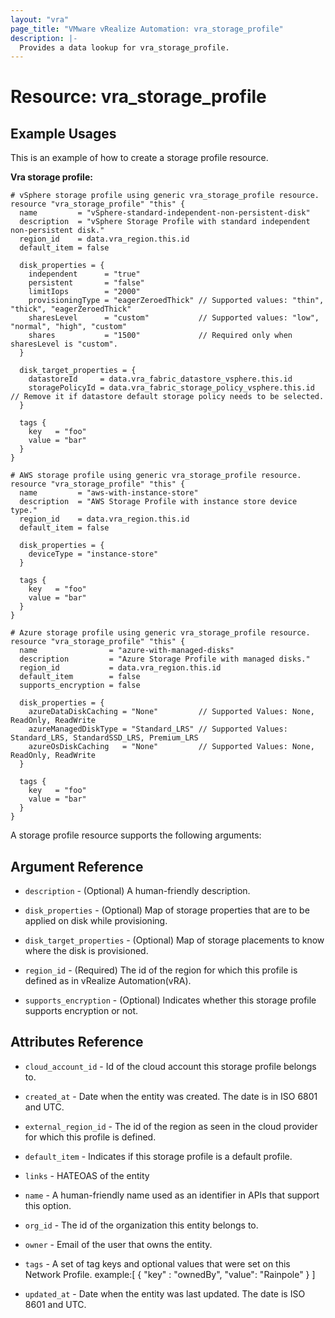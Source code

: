 ```yaml
---
layout: "vra"
page_title: "VMware vRealize Automation: vra_storage_profile"
description: |-
  Provides a data lookup for vra_storage_profile.
---
```


# Resource: vra_storage_profile
## Example Usages
This is an example of how to create a storage profile resource.

**Vra storage profile:**

```hcl
# vSphere storage profile using generic vra_storage_profile resource.
resource "vra_storage_profile" "this" {
  name         = "vSphere-standard-independent-non-persistent-disk"
  description  = "vSphere Storage Profile with standard independent non-persistent disk."
  region_id    = data.vra_region.this.id
  default_item = false

  disk_properties = {
    independent      = "true"
    persistent       = "false"
    limitIops        = "2000"
    provisioningType = "eagerZeroedThick" // Supported values: "thin", "thick", "eagerZeroedThick"
    sharesLevel      = "custom"           // Supported values: "low", "normal", "high", "custom"
    shares           = "1500"             // Required only when sharesLevel is "custom".
  }

  disk_target_properties = {
    datastoreId     = data.vra_fabric_datastore_vsphere.this.id
    storagePolicyId = data.vra_fabric_storage_policy_vsphere.this.id // Remove it if datastore default storage policy needs to be selected.
  }

  tags {
    key   = "foo"
    value = "bar"
  }
}

# AWS storage profile using generic vra_storage_profile resource.
resource "vra_storage_profile" "this" {
  name         = "aws-with-instance-store"
  description  = "AWS Storage Profile with instance store device type."
  region_id    = data.vra_region.this.id
  default_item = false

  disk_properties = {
    deviceType = "instance-store"
  }

  tags {
    key   = "foo"
    value = "bar"
  }
}

# Azure storage profile using generic vra_storage_profile resource.
resource "vra_storage_profile" "this" {
  name                = "azure-with-managed-disks"
  description         = "Azure Storage Profile with managed disks."
  region_id           = data.vra_region.this.id
  default_item        = false
  supports_encryption = false

  disk_properties = {
    azureDataDiskCaching = "None"         // Supported Values: None, ReadOnly, ReadWrite
    azureManagedDiskType = "Standard_LRS" // Supported Values: Standard_LRS, StandardSSD_LRS, Premium_LRS
    azureOsDiskCaching   = "None"         // Supported Values: None, ReadOnly, ReadWrite
  }

  tags {
    key   = "foo"
    value = "bar"
  }
}
```

A storage profile resource supports the following arguments:

## Argument Reference

* `description` - (Optional) A human-friendly description.

* `disk_properties` - (Optional) Map of storage properties that are to be applied on disk while provisioning.

* `disk_target_properties` - (Optional) Map of storage placements to know where the disk is provisioned.

* `region_id` - (Required) The id of the region for which this profile is defined as in vRealize Automation(vRA).

* `supports_encryption` - (Optional) Indicates whether this storage profile supports encryption or not.

## Attributes Reference

* `cloud_account_id` - Id of the cloud account this storage profile belongs to.

* `created_at` - Date when the entity was created. The date is in ISO 6801 and UTC.

* `external_region_id` - The id of the region as seen in the cloud provider for which this profile is defined.

* `default_item` - Indicates if this storage profile is a default profile.

* `links` - HATEOAS of the entity

* `name` - A human-friendly name used as an identifier in APIs that support this option.

* `org_id` - The id of the organization this entity belongs to.

* `owner` - Email of the user that owns the entity.

* `tags` - A set of tag keys and optional values that were set on this Network Profile.
           example:[ { "key" : "ownedBy", "value": "Rainpole" } ]

* `updated_at` - Date when the entity was last updated. The date is ISO 8601 and UTC.
